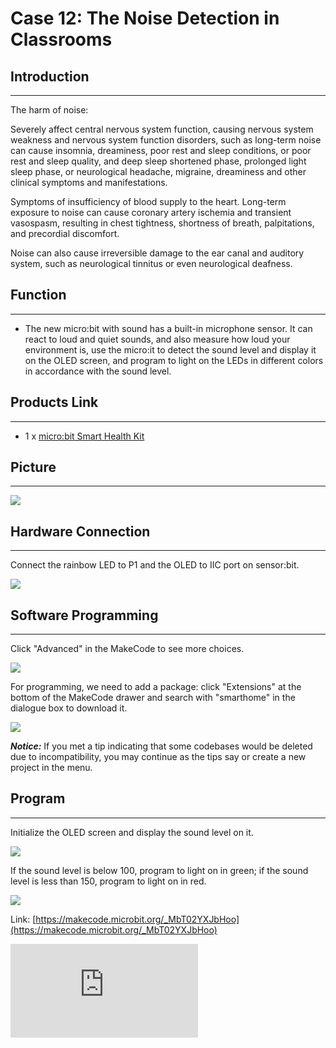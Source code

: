 ﻿# Case 12: The Noise Detection in Classrooms


##  Introduction
---

 The harm of noise:

Severely affect central nervous system function, causing nervous system weakness and nervous system function disorders, such as long-term noise can cause insomnia, dreaminess, poor rest and sleep conditions, or poor rest and sleep quality, and deep sleep shortened phase, prolonged light sleep phase, or neurological headache, migraine, dreaminess and other clinical symptoms and manifestations.

Symptoms of insufficiency of blood supply to the heart. Long-term exposure to noise can cause coronary artery ischemia and transient vasospasm, resulting in chest tightness, shortness of breath, palpitations, and precordial discomfort.

Noise can also cause irreversible damage to the ear canal and auditory system, such as neurological tinnitus or even neurological deafness.

## Function
---

- The new micro:bit with sound has a built-in microphone sensor. It can react to loud and quiet sounds, and also measure how loud your environment is, use the micro:it to detect the sound level and display it on the OLED screen, and program to light on the LEDs in different colors in accordance with the sound level.

## Products Link
---
- 1 x [micro:bit Smart Health Kit](https://shop.elecfreaks.com/products/elecfreaks-micro-bit-smart-health-kit-without-micro-bit-board?_pos=1&_sid=2b45d49aa&_ss=r)

## Picture
---
![](https://wiki-media-ef.oss-cn-hongkong.aliyuncs.com/i18n/en/docusaurus-plugin-content-docs/current/microbit/wisdom-life/microbit-smart-health-kit/images/microbit-Smart-Health-Kit-case-01-02.png)

## Hardware Connection
---


Connect the rainbow LED to P1 and the OLED to IIC port on sensor:bit.

![](https://wiki-media-ef.oss-cn-hongkong.aliyuncs.com/i18n/en/docusaurus-plugin-content-docs/current/microbit/wisdom-life/microbit-smart-health-kit/images/microbit-Smart-Health-Kit-case-12-03.png)

## Software Programming

---

Click "Advanced" in the MakeCode to see more choices.

![](https://wiki-media-ef.oss-cn-hongkong.aliyuncs.com/i18n/en/docusaurus-plugin-content-docs/current/microbit/wisdom-life/microbit-smart-health-kit/images/microbit-Smart-Health-Kit-case-01-04.png)

For programming, we need to add a package: click "Extensions" at the bottom of the MakeCode drawer and search with "smarthome" in the dialogue box to download it.

![](https://wiki-media-ef.oss-cn-hongkong.aliyuncs.com/i18n/en/docusaurus-plugin-content-docs/current/microbit/wisdom-life/microbit-smart-health-kit/images/microbit-Smart-Health-Kit-case-01-05.png)



***Notice:*** If you met a tip indicating that some codebases would be deleted due to incompatibility, you may continue as the tips say or create a new project in the menu.

## Program

---
Initialize the OLED screen and display the sound level on it.

![](https://wiki-media-ef.oss-cn-hongkong.aliyuncs.com/i18n/en/docusaurus-plugin-content-docs/current/microbit/wisdom-life/microbit-smart-health-kit/images/microbit-Smart-Health-Kit-case-12-07.png)

If the sound level is below 100, program to light on in green; if the sound level is less than 150, program to light on in red.

![](https://wiki-media-ef.oss-cn-hongkong.aliyuncs.com/i18n/en/docusaurus-plugin-content-docs/current/microbit/wisdom-life/microbit-smart-health-kit/images/microbit-Smart-Health-Kit-case-12-08.png)


Link: [https://makecode.microbit.org/_MbT02YXJbHoo](https://makecode.microbit.org/_MbT02YXJbHoo)

<div
    style={{
        position: 'relative',
        paddingBottom: '60%',
        overflow: 'hidden',
    }}
>
    <iframe
        src="https://makecode.microbit.org/_MbT02YXJbHoo"
        frameborder="0"
        sandbox="allow-popups allow-forms allow-scripts allow-same-origin"
        style={{
            position: 'absolute',
            width: '100%',
            height: '100%',
        }}
    />
</div>


## Result
---
- Different colors of LEDs are turned on in accordance with the different sound levels.
